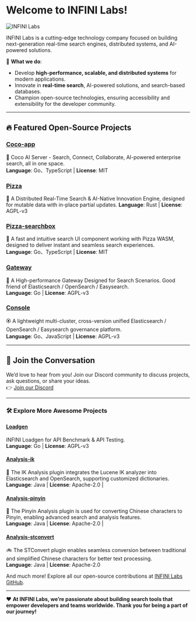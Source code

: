 # Welcome to INFINI Labs!  

![INFINI Labs](https://docs.infinilabs.com/assets/img/home/bg.svg)  

INFINI Labs is a cutting-edge technology company focused on building next-generation real-time search engines, distributed systems, and AI-powered solutions.  

🌟 **What we do**:  
- Develop **high-performance, scalable, and distributed systems** for modern applications.  
- Innovate in **real-time search**, AI-powered solutions, and search-based databases.  
- Champion open-source technologies, ensuring accessibility and extensibility for the developer community.  

---

## 🔥 Featured Open-Source Projects  

### [Coco-app](https://github.com/infinilabs/coco-app)  
🥥 Coco AI Server - Search, Connect, Collaborate, AI-powered enterprise search, all in one space.  
**Language**: Go、TypeScript | **License**: MIT

### [Pizza](https://pizza.rs/docs/)
🍕 A Distributed Real-Time Search & AI-Native Innovation Engine, designed for mutable data with in-place partial updates.
**Language**: Rust | **License**: AGPL-v3 

### [Pizza-searchbox](https://github.com/infinilabs/pizza-searchbox)  
📝 A fast and intuitive search UI component working with Pizza WASM, designed to deliver instant and seamless search experiences.  
**Language**: Go、TypeScript  | **License**: MIT  

### [Gateway](https://github.com/infinilabs/gateway)  
🚀 A High-performance Gateway Designed for Search Scenarios. Good friend of Elasticsearch / OpenSearch / Easysearch.  
**Language**: Go | **License**: AGPL-v3

### [Console](https://github.com/infinilabs/console)  
🏵️ A lightweight multi-cluster, cross-version unified Elasticsearch / OpenSearch / Easysearch governance platform.  
**Language**: Go、JavaScript | **License**: AGPL-v3


---

## 💬 Join the Conversation  

We’d love to hear from you! Join our Discord community to discuss projects, ask questions, or share your ideas.  
👉 [Join our Discord](https://discord.gg/4tKTMkkvVX)  

---

### 🛠️ Explore More Awesome Projects  

#### [Loadgen](https://github.com/infinilabs/loadgen)  
INFINI Loadgen for API Benchmark & API Testing.  
**Language**: Go | **License**: AGPL-v3

#### [Analysis-ik](https://github.com/infinilabs/analysis-ik)  
🚌 The IK Analysis plugin integrates the Lucene IK analyzer into Elasticsearch and OpenSearch, supporting customized dictionaries.  
**Language**: Java | **License**: Apache-2.0 |   

#### [Analysis-pinyin](https://github.com/infinilabs/analysis-pinyin)  
🛵 The Pinyin Analysis plugin is used for converting Chinese characters to Pinyin, enabling advanced search and analysis features.  
**Language**: Java | **License**: Apache-2.0 | 

#### [Analysis-stconvert](https://github.com/infinilabs/analysis-stconvert)  
🚲 The STConvert plugin enables seamless conversion between traditional and simplified Chinese characters for better text processing.  
**Language**: Java | **License**: Apache-2.0  


And much more! Explore all our open-source contributions at [INFINI Labs GitHub](https://github.com/infinilabs).  

---  

❤️ **At INFINI Labs, we’re passionate about building search tools that empower developers and teams worldwide. Thank you for being a part of our journey!**  
